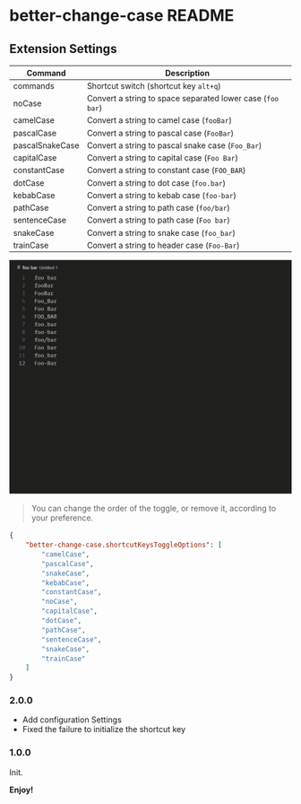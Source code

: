 # better-change-case README

## Extension Settings

| Command         | Description                                                |
| --------------- | ---------------------------------------------------------- |
| commands        | Shortcut switch (shortcut key `alt+q`)                     |
| noCase          | Convert a string to space separated lower case (`foo bar`) |
| camelCase       | Convert a string to camel case (`fooBar`)                  |
| pascalCase      | Convert a string to pascal case (`FooBar`)                 |
| pascalSnakeCase | Convert a string to pascal snake case (`Foo_Bar`)          |
| capitalCase     | Convert a string to capital case (`Foo Bar`)               |
| constantCase    | Convert a string to constant case (`FOO_BAR`)              |
| dotCase         | Convert a string to dot case (`foo.bar`)                   |
| kebabCase       | Convert a string to kebab case (`foo-bar`)                 |
| pathCase        | Convert a string to path case (`foo/bar`)                  |
| sentenceCase    | Convert a string to path case (`Foo bar`)                  |
| snakeCase       | Convert a string to snake case (`foo_bar`)                 |
| trainCase       | Convert a string to header case (`Foo-Bar`)                |

![image](https://raw.githubusercontent.com/lolisTop/better-change-case/main/images/animation.gif)

> You can change the order of the toggle, or remove it, according to your preference.

``` json
{
	"better-change-case.shortcutKeysToggleOptions": [
		"camelCase",
		"pascalCase",
		"snakeCase",
		"kebabCase",
		"constantCase",
		"noCase",
		"capitalCase",
		"dotCase",
		"pathCase",
		"sentenceCase",
		"snakeCase",
		"trainCase"
	]
}

```

### 2.0.0

- Add configuration Settings
- Fixed the failure to initialize the shortcut key

### 1.0.0

Init.

**Enjoy!**
